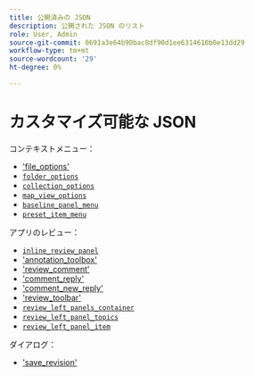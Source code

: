 ```yaml
---
title: 公開済みの JSON
description: 公開された JSON のリスト
role: User, Admin
source-git-commit: 0691a3e64b90bac8df90d1ee6314610b0e13dd29
workflow-type: tm+mt
source-wordcount: '29'
ht-degree: 0%

---
```



# カスタマイズ可能な JSON

コンテキストメニュー：

- [&#39;file_options&#39;](./jsons/context_menus/file_options.json)
- [`folder_options`](./jsons/context_menus/folder_options.json)
- [`collection_options`](./jsons/context_menus/collection_options.json)
- [`map_view_options`](./jsons/context_menus/map_view_options.json)
- [`baseline_panel_menu`](./jsons/context_menus/baseline_panel_menu.json)
- [`preset_item_menu`](./jsons/context_menus/preset_item_menu.json)

アプリのレビュー：

- [`inline_review_panel`](./jsons/review_app/inline_review_panel.json)
- [&#39;annotation_toolbox&#39;](./jsons/review_app/annotation_toolbox.json)
- [&#39;review_comment&#39;](./jsons/review_app/review_comment.json)
- [&#39;comment_reply&#39;](./jsons/review_app/comment_reply.json)
- [&#39;comment_new_reply&#39;](./jsons/review_app/comment_new_reply.json)
- [&#39;review_toolbar&#39;](./jsons/review_app/review_toolbar.json)
- [`review_left_panels_container`](./jsons/review_app/review_left_panels_container.json)
- [`review_left_panel_topics`](./jsons/review_app/review_left_panel_topics.json)
- [`review_left_panel_item`](./jsons/review_app/review_left_panel_item.json)

ダイアログ：

- [&#39;save_revision&#39;](./jsons/dialogs/save_revision.json)